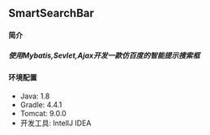 ## SmartSearchBar

#### 简介
##### 使用Mybatis,Sevlet,Ajax开发一款仿百度的智能提示搜索框

#### 环境配置
 - Java: 1.8
 - Gradle: 4.4.1
 - Tomcat: 9.0.0
 - 开发工具: IntellJ IDEA
 
